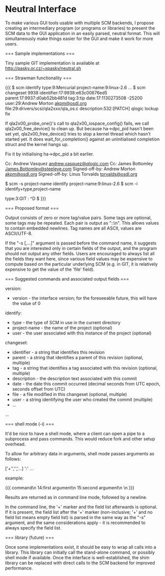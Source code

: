 # Neutral Interface

To make various GUI tools usable with multiple SCM backends, 
I propose creating an intermediary program (or programs or libraries) to present the 
SCM data to the GUI application in an easily parsed, neutral format.
This will simultaneously make things easier for the GUI and make it work for more users.

=== Sample implementations ===

Tiny sample GIT implementation is available at
http://pasky.or.cz/~xpasky/neutral.sh

=== Strawman functionality ===

{{{
$ scm identify
type:9:Mercurial
project-name:9:linux-2.6
...
$ scm changeset 9938
identifier:17:9938:e63c00676ed5
parent:17:9937:d0ab52bb481d
tag:3:tip
date:17:1130273508 -25200
user:29:Andrew Morton <akpm@osdl.org>
file:29:drivers/scsi/qla2xxx/qla_os.c
description:532:[PATCH] qlogic lockup fix

If qla2x00_probe_one()'s call to qla2x00_iospace_config() fails, we call
qla2x00_free_device() to clean up.  But because ha->dpc_pid hasn't been set
yet, qla2x00_free_device() tries to stop a kernel thread which hasn't started
yet.  It does wait_for_completion() against an uninitialised completion struct
and the kernel hangs up.

Fix it by initialising ha->dpc_pid a bit earlier.

Cc: Andrew Vasquez <andrew.vasquez@qlogic.com>
Cc: James Bottomley <James.Bottomley@steeleye.com>
Signed-off-by: Andrew Morton <akpm@osdl.org>
Signed-off-by: Linus Torvalds <torvalds@osdl.org>

$ scm -s project-name identify
project-name:9:linux-2.6
$ scm -i
identify+type,project-name

type:3:GIT
:
^D
$ 
}}}

=== Proposed format ===

Output consists of zero or more tag/value pairs. Some tags are optional, some tags may be repeated.
Each pair is output as "<tag>:<value length>:<value>\n". This allows values to contain embedded newlines.
Tag names are all ASCII, values are ASCII/UTF-8.

If the "-s <field>[,<field>...]" argument is passed before the command name,
it suggests that you are interested only in certain fields of the output,
and the program should not output any other fields. Users are encouraged to
always list all the fields they want here, since various field values may be
expensive to compute based on the particular underlying SCM (e.g. in
GIT, it is relatively expensive to get the value of the 'file' field).

=== Suggested commands and associated output fields ===

version:

 * version - the interface version; for the foreseeable future, this will have the value of 0

identify:

 * type - the type of SCM in use in the current directory
 * project-name - the name of the project (optional)
 * user - the user associated with this instance of the project (optional)

changeset:

 * identifier - a string that identifies this revision
 * parent - a string that identifies a parent of this revision (optional, multiple)
 * tag - a string that identifies a tag associated with this revision (optional, multiple)
 * description - the description text associated with this commit
 * date - the date this commit occurred (decimal seconds from UTC epoch, seconds offset from UTC)
 * file - a file modified in this changeset (optional, multiple)
 * user - a string identifying the user who created the commit (multiple)
 * ...

 ...

=== shell mode (-i) ===

It'd be nice to have a shell mode, where a client can open a pipe to a subprocess and pass commands.
This would reduce fork and other setup overhead. 

To allow for arbitrary data in arguments, shell mode passes arguments as follows:

<command>['+'<field>','<field>','...]<newline>
<argument length>':'<argument><newline>
...
<newline>

example:

{{{
command\n
14:first argument\n
15:second argument\n
\n
}}}

Results are returned as in command line mode, followed by a newline.

In the command line, the '+' marker and the field list afterwards is optional.
If it is present, the field list after the '+' marker (non-inclusive; '+' and
no field list means empty field list) is parsed in the same way as the "-s"
argument, and the same considerations apply - it is recommended to always
specify the field list.

=== library (future) ===

Once some implementations exist, it should be easy to wrap all calls into a library. This library can initially call the stand-alone command, or possibly shell mode if available. Once the interface is well-established, the shim library can be replaced with direct calls to the SCM backend for improved performance.
